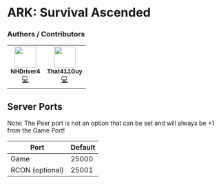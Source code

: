 # ARK: Survival Ascended

### Authors / Contributors
<!-- prettier-ignore-start -->
<!-- markdownlint-disable -->
<table>
     </td>
        <td align="center">
            <a href="https://github.com/NHDriver4">
                <img src="https://avatars.githubusercontent.com/u/49725" width="50px;" alt=""/><br /><sub><b>NHDriver4</b></sub>
            </a>
            <br />
            <a href="https://github.com/parkervcp/eggs/commits?author=That411Guy" title="Codes">💻</a>
        </td>
    </td>
        <td align="center">
            <a href="https://github.com/That411Guy">
                <img src="https://avatars.githubusercontent.com/u/100328348" width="50px;" alt=""/><br /><sub><b>That411Guy</b></sub>
            </a>
            <br />
            <a href="https://github.com/parkervcp/eggs/commits?author=That411Guy" title="Codes">💻</a>
        </td>         
    </tr>
</table>
<!-- markdownlint-enable -->
<!-- prettier-ignore-end -->


## Server Ports

Note: The Peer port is not an option that can be set and will always be +1 from the Game Port!

| Port            | Default |
| --------------- | ------- |
| Game            | 25000   |
| RCON (optional) | 25001   |

